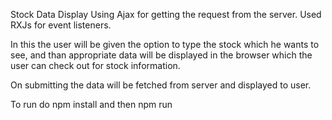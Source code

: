 
Stock Data Display Using Ajax for getting the request from the server. Used RXJs for event listeners.

In this the user will be given the option to type the stock which he wants to see, and than appropriate data will be displayed in the browser which the user can check out for stock information.

On submitting the data will be fetched from server and displayed to user.

To run do npm install and then npm run 


